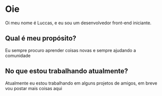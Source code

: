 # Oie

Oi meu nome é Luccas, e eu sou um desenvolvedor front-end iniciante.

## Qual é meu propósito?

Eu sempre procuro aprender coisas novas e sempre ajudando a comunidade

## No que estou trabalhando atualmente?

Atualmente eu estou trabalhando em alguns projetos de amigos, em breve vou postar mais coisas aqui
